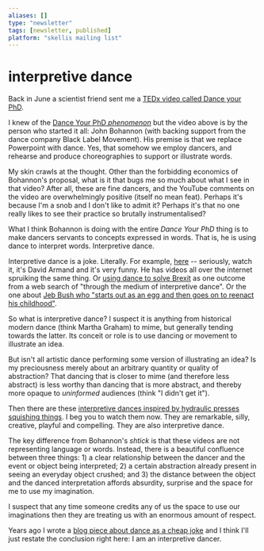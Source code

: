 ```yaml
---
aliases: []
type: "newsletter"
tags: [newsletter, published]
platform: "skellis mailing list"
---
```


# interpretive dance

Back in June a scientist friend sent me a [TEDx video called Dance your PhD](https://www.youtube.com/embed/UlDWRZ7IYqw).

I knew of the [Dance Your PhD _phenomenon_](https://en.wikipedia.org/wiki/Dance_Your_Ph.D) but the video above is by the person who started it all: John Bohannon (with backing support from the dance company Black Label Movement). His premise is that we replace Powerpoint with dance. Yes, that somehow we employ dancers, and rehearse and produce choreographies to support or illustrate words. 

My skin crawls at the thought. Other than the forbidding economics of Bohannon's proposal, what is it that bugs me so much about what I see in that video? After all, these are fine dancers, and the YouTube comments on the video are overwhelmingly positive (itself no mean feat). Perhaps it's because I'm a snob and I don't like to admit it? Perhaps it's that no one really likes to see their practice so brutally instrumentalised? 

What I think Bohannon is doing with the entire _Dance Your PhD_ thing is to make dancers servants to concepts expressed in words. That is, he is using dance to interpret words. Interpretive dance. 

Interpretive dance is a joke. Literally. For example, [here](https://www.goodthingsguy.com/fun/david-armand-dont-stop-me-now/) -- seriously, watch it, it's David Armand and it's very funny. He has videos all over the internet spruiking the same thing. Or [using dance to solve Brexit](http://www.newsbiscuit.com/2019/04/24/brexit-impasse-to-be-solved-through-the-medium-of-interpretive-dance/) as one outcome from a web search of "through the medium of interpretive dance". Or the one about [Jeb Bush who "starts out as an egg and then goes on to reenact his childhood"](https://www.theonion.com/jeb-bush-debuts-one-man-presidential-campaign-tragedy-p-1819580349).

So what is interpretive dance? I suspect it is anything from historical modern dance (think Martha Graham) to mime, but generally tending towards the latter. Its conceit or role is to use dancing or movement to illustrate an idea. 

But isn't all artistic dance performing some version of illustrating an idea? Is my preciousness merely about an arbitrary quantity or quality of abstraction? That dancing that is closer to mime (and therefore less abstract) is less worthy than dancing that is more abstract, and thereby more opaque to _uninformed_ audiences (think "I didn't get it").

Then there are these [interpretive dances inspired by hydraulic presses squishing things](https://boingboing.net/2021/08/19/watch-wonderfully-funny-and-freaky-interpretive-dances-inspired-by-hydraulic-presses-squishing-things.html). I beg you to watch them now. They are remarkable, silly, creative, playful and compelling. They are also interpretive dance. 

The key difference from Bohannon's _shtick_ is that these videos are not representing language or words. Instead, there is a beautiful confluence between three things: 1) a clear relationship between the dancer and the event or object being interpreted; 2) a certain abstraction already present in seeing an everyday object crushed; and 3) the distance between the object and the danced interpretation affords absurdity, surprise and the space for me to use my imagination. 

I suspect that any time someone credits any of us the space to use our imaginations then they are treating us with an enormous amount of respect. 

Years ago I wrote a [blog piece about dance as a cheap joke](https://www.skellis.net/blog/cheap-joke) and I think I'll just restate the conclusion right here: I am an interpretive dancer.




[interpretive dances inspired by hydraulic presses squishing things]: https://boingboing.net/2021/08/19/watch-wonderfully-funny-and-freaky-interpretive-dances-inspired-by-hydraulic-presses-squishing-things.html
[https://youtu.be/UlDWRZ7IYqw]: https://youtu.be/UlDWRZ7IYqw
